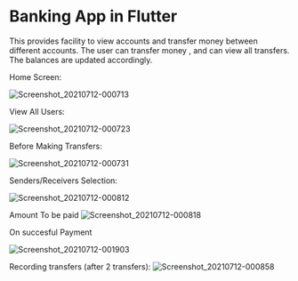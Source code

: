 # Banking App in Flutter

This provides facility to view accounts and transfer money between different accounts. The user can transfer money , and can view all transfers. The balances are updated accordingly.

Home Screen:

![Screenshot_20210712-000713](https://user-images.githubusercontent.com/68003668/125206679-2483d480-e2a6-11eb-9ff2-43dbd32e78e0.jpg)

View All Users:

![Screenshot_20210712-000723](https://user-images.githubusercontent.com/68003668/125206705-41200c80-e2a6-11eb-91ba-ccb8688b2344.jpg)

Before Making Transfers:

![Screenshot_20210712-000731](https://user-images.githubusercontent.com/68003668/125206719-52691900-e2a6-11eb-8475-6597cb2b3346.jpg)

Senders/Receivers Selection:

![Screenshot_20210712-000812](https://user-images.githubusercontent.com/68003668/125206738-6b71ca00-e2a6-11eb-9a48-692200f5208e.jpg)

Amount To be paid
![Screenshot_20210712-000818](https://user-images.githubusercontent.com/68003668/125206766-83e1e480-e2a6-11eb-9253-dd633abcd0c9.jpg)

On succesful Payment

![Screenshot_20210712-001903](https://user-images.githubusercontent.com/68003668/125206875-ffdc2c80-e2a6-11eb-8dc7-4fc3ee3026e4.jpg)

Recording transfers (after 2 transfers):
![Screenshot_20210712-000858](https://user-images.githubusercontent.com/68003668/125206796-abd14800-e2a6-11eb-8169-7031f5f573f1.jpg)



